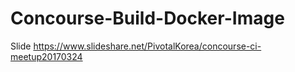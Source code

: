 # Concourse-Build-Docker-Image

Slide 
https://www.slideshare.net/PivotalKorea/concourse-ci-meetup20170324 
